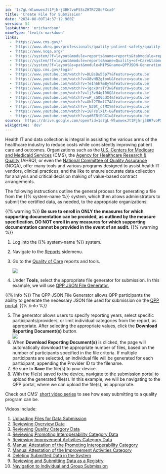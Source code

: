 ```yaml
---
id: '1s7gL-WlwmwexJt1Pjhrj3BH7voPSSsZHTR728cFXca0'
title: 'Create File for Submission'
date: '2024-08-09T14:37:12.960Z'
version: 54
lastAuthor: 'nrichardson'
mimeType: 'text/x-markdown'
links:
  - 'https://www.cms.gov/'
  - 'https://www.ahrq.gov/professionals/quality-patient-safety/quality-resources/index.html'
  - 'https://www.ncqa.org/'
  - 'https://system/?f=layout&module=reports&name=reports&tabmodule=reports'
  - 'https://system/?f=layout&module=reports&name=Quality+of+Care&tabmodule=reports&t=Quality+of+Care'
  - 'https://system/?f=layout&s=pat&module=MIPS&name=QPPJSON-Generation&t=Quality+of+Care&tabmodule=reports'
  - 'https://qpp.cms.gov/login'
  - 'https://www.youtube.com/watch?v=DLBsBw55p7Y&feature=youtu.be'
  - 'https://www.youtube.com/watch?v=X8vHB2gfonU&feature=youtu.be'
  - 'https://www.youtube.com/watch?v=TeIh6h7mByY&feature=youtu.be'
  - 'https://www.youtube.com/watch?v=jgcx8rsTY3w&feature=youtu.be'
  - 'https://www.youtube.com/watch?v=lj3vH4gID0Q&feature=youtu.be'
  - 'https://www.youtube.com/watch?v=wP_sGO0cdX4&feature=youtu.be'
  - 'https://www.youtube.com/watch?v=Uh12TBmlC7A&feature=youtu.be'
  - 'https://www.youtube.com/watch?v=_NJ0t_cfMXY&feature=youtu.be'
  - 'https://www.youtube.com/watch?v=iGFYslxit-U&feature=youtu.be'
  - 'https://www.youtube.com/watch?v=yd6EBtEGX1w&feature=youtu.be'
source: 'https://drive.google.com/open?id=1s7gL-WlwmwexJt1Pjhrj3BH7voPSSsZHTR728cFXca0'
wikigdrive: 'dev'
---
```

Health IT and data collection is integral in assisting the various arms of the healthcare industry to reduce costs while consistently improving patient care and outcomes. Organizations such as the [U.S. Centers for Medicare and Medicaid Services](https://www.cms.gov/) (CMS), the [Agency for Healthcare Research & Quality](https://www.ahrq.gov/professionals/quality-patient-safety/quality-resources/index.html) (AHRQ), or even the [National Committee of Quality Assurance](https://www.ncqa.org/) (NCQA), offer many tools and various programs designed to assist health IT vendors, clinical practices, and the like to ensure accurate data collection for analysis and critical decision making of value-based contract arrangements.

The following instructions outline the general process for generating a file from the {{% system-name %}} system, which then allows administrators to submit the certified data, as needed, to the appropriate organizations:

{{% warning %}}
**Be sure to enroll in ONLY the measures for which supporting documentation can be provided, as outlined by the measure specification. DO NOT enroll in any measures for which supporting documentation cannot be provided in the event of an audit.**
{{% /warning %}}

1. Log into the {{% system-name %}} system.
2. Navigate to the [Reports](https://system/?f=layout&module=reports&name=reports&tabmodule=reports) sidemenu.
3. Go to the [Quality of Care](https://system/?f=layout&module=reports&name=Quality+of+Care&tabmodule=reports&t=Quality+of+Care) reports and tools.

    ![](../create-file-for-submission.assets/18db19fee9484382067fc4a890a6076b.png)
4. Under <strong>Tools</strong>, select the appropriate file generator for submission. In this example, we will use [QPP JSON File Generator.](https://system/?f=layout&s=pat&module=MIPS&name=QPPJSON-Generation&t=Quality+of+Care&tabmodule=reports)

{{% info %}}
The QPP JSON File Generator allows QPP participants the ability to generate the necessary JSON file used for submission on the [QPP portal](https://qpp.cms.gov/login).
{{% /info %}}

5. The generator allows users to specify reporting years, select specific participants/providers, or limit individual categories from the report, as appropriate. After selecting the appropriate values, click the <strong>Download Reporting Document(s)</strong> button.  
    ![](../create-file-for-submission.assets/19d7798c4ae6265e40b9bb1f471b1640.png)
6. When <strong>Download Reporting Document(s)</strong> is clicked, the page will automatically download the appropriate number of files, based on the number of participants specified in the file criteria. If multiple participants are selected, an individual file will be generated for each participant, appending the Provider ID to the filename.
7. Be sure to <strong>Save</strong> the file(s) to your device.
8. With the file(s) saved to the device, navigate to the submission portal to upload the generated file(s). In this example, we will be navigating to the QPP portal, where we can upload the file(s), as appropriate.

Check out CMS' [short video series](https://youtube.be/DLBsBw55p7Y) to see how easy submitting to a quality program can be.

Videos include:

1. [Uploading Files for Data Submission](https://youtube.be/DLBsBw55p7Y)
2. [Reviewing Overview Data](https://youtube.be/X8vHB2gfonU)
3. [Reviewing Quality Category Data](https://youtube.be/TeIh6h7mByY)
4. [Reviewing Promoting Interoperability Category Data](https://youtube.be/jgcx8rsTY3w)
5. [Reviewing Improvement Activities Category Data](https://youtube.be/lj3vH4gID0Q)
6. [Manual Attestation of the Promoting Interoperability Category](https://youtube.be/wP_sGO0cdX4)
7. [Manual Attestation of the Improvement Activities Category](https://youtube.be/Uh12TBmlC7A)
8. [Deleting Submitted Data in the System](https://youtube.be/_NJ0t_cfMXY)
9. [Reviewing and Submitting Data as a Registry](https://youtube.be/iGFYslxit-U)
10. [Navigation to Individual and Group Submission](https://youtube.be/yd6EBtEGX1w)

